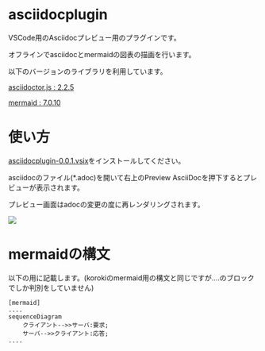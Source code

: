 # asciidocplugin

VSCode用のAsciidocプレビュー用のプラグインです。

オフラインでasciidocとmermaidの図表の描画を行います。

以下のバージョンのライブラリを利用しています。

[asciidoctor.js : 2.2.5](https://github.com/asciidoctor/asciidoctor.js/)

[mermaid : 7.0.10](https://github.com/mermaid-js/mermaid)

# 使い方

[asciidocplugin-0.0.1.vsix](https://github.com/bluexe203/asciidocplugin/releases/download/ver0.0.1/asciidocplugin-0.0.1.vsix)をインストールしてください。

asciidocのファイル(*.adoc)を開いて右上のPreview AsciiDocを押下するとプレビューが表示されます。

プレビュー画面はadocの変更の度に再レンダリングされます。

![](https://user-images.githubusercontent.com/87966746/138047517-e4614222-46b2-441d-9013-12af3fdbdc3f.png)

# mermaidの構文

以下の用に記載します。(korokiのmermaid用の構文と同じですが....のブロックでしか判別をしていません)

```
[mermaid]
....
sequenceDiagram
	クライアント-->>サーバ:要求;
    サーバ-->>クライアント:応答;
....
```

